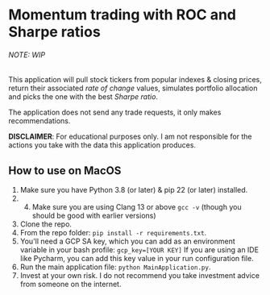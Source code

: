# Momentum trading with ROC and Sharpe ratios
###### NOTE: WIP

This application will pull stock tickers from popular indexes & closing prices, return their associated _rate of change_ values, simulates portfolio allocation and picks the one with the best _Sharpe ratio_.

The application does not send any trade requests, it only makes recommendations. 

**DISCLAIMER**: For educational purposes only. I am not responsible for the actions you take with the data this application produces.   

## How to use on MacOS

1. Make sure you have Python 3.8 (or later) & pip 22 (or later) installed.
2. 4. Make sure you are using Clang 13 or above `gcc -v` (though you should be good with earlier versions)
3. Clone the repo. 
4. From the repo folder: `pip install -r requirements.txt`.
5. You'll need a GCP SA key, which you can add as an environment variable in your bash profile: `gcp_key=[YOUR KEY]` If you are using an IDE like Pycharm, you can add this key value in your run configuration file. 
6. Run the main application file: `python MainApplication.py`.
7. Invest at your own risk. I do not recommend you take investment advice from someone on the internet.